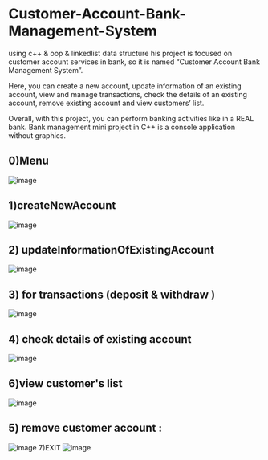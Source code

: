 # Customer-Account-Bank-Management-System
using c++ &amp; oop &amp; linkedlist data structure
his project is focused on customer account services in bank, so it is named “Customer Account Bank Management System”.

Here, you can create a new account, update information of an existing account, view and manage transactions, check the details of an existing account, remove existing account and view customers’ list.

Overall, with this project, you can perform banking activities like in a REAL bank. Bank management mini project in C++ is a console application without graphics.

## 0)Menu
![image](https://user-images.githubusercontent.com/45402534/127757818-8bb4488f-31e7-4091-9ac9-0f2a8367752d.png)
## 1)createNewAccount
![image](https://user-images.githubusercontent.com/45402534/127757879-81e053e1-524e-437a-bcf7-0c0ece0b7951.png)
## 2) updateInformationOfExistingAccount
![image](https://user-images.githubusercontent.com/45402534/127757924-4369b4ab-a33e-4115-8da4-48d9c04cc3d3.png)
## 3) for transactions (deposit & withdraw )
![image](https://user-images.githubusercontent.com/45402534/127757968-146ac719-c747-409a-aa6a-e307f286f5ae.png)
## 4) check details of existing account 
![image](https://user-images.githubusercontent.com/45402534/127757992-6277b3f0-83e1-460b-880f-2171f8c50f12.png)
## 6)view customer's list 
![image](https://user-images.githubusercontent.com/45402534/127758020-d74dceca-1117-4789-9941-9e14e832ba61.png)
 ## 5) remove customer account :
 ![image](https://user-images.githubusercontent.com/45402534/127758048-7ce5b9ed-eb3a-4ae0-93dd-354c7c0b9af7.png)
7)EXIT
![image](https://user-images.githubusercontent.com/45402534/127758056-70aaa147-8fa9-4156-b14c-27abaa5ff333.png)



